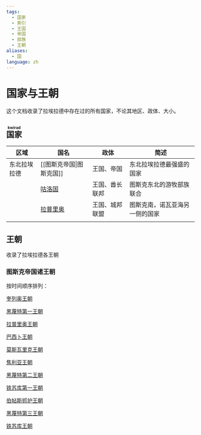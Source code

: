 ```yaml
---
tags:
  - 国家
  - 索引
  - 王国
  - 帝国
  - 部族
  - 王朝
aliases:
  - 国
language: zh
---
```

# 国家与王朝

这个文档收录了拉埃拉德中存在过的所有国家，不论其地区、政体、大小。

## <ruby>国家<rt>kwirad</rt></ruby>


| 区域     | 国名                              | 政体      | 简述              |
| ------ | ------------------------------- | ------- | --------------- |
| 东北拉埃拉德 | [[图斯克帝国\|图斯克国]]      | 王国、帝国   | 东北拉埃拉德最强盛的国家    |
|        | [咕洛国](咕洛国.md)     | 王国、酋长联邦 | 图斯克东北的游牧部族联合    |
|        | [拉普里奥](../概念/拉普里奥.md) | 王国、城邦联盟 | 图斯克南，诺瓦亚海另一侧的国家 |
|        |                                 |         |                 |

## 王朝

收录了拉埃拉德各王朝

### 图斯克帝国诸王朝

按时间顺序排列：

[奎列奥王朝](../概念/奎列奥.md)

[黑蔑特第一王朝](黑蔑特王朝.md#黑蔑特第一王朝)

[拉普里奥王朝](拉普里奥王朝.md)

[巴西卜王朝](巴西卜王朝)

[莫斯瓦里克王朝](莫斯瓦里克王朝.md)

[焦利亚王朝](../概念/焦利亚.md)

[黑蔑特第二王朝](黑蔑特王朝.md#黑蔑特第二王朝)

[铁苏库第一王朝](铁苏库王朝.md#铁苏库第一王朝)

[伯帖斯抓护王朝](../概念/伯帖斯抓护.md)

[黑蔑特第三王朝](黑蔑特王朝.md#黑蔑特第三王朝)

[铁苏库王朝](铁苏库王朝.md)

